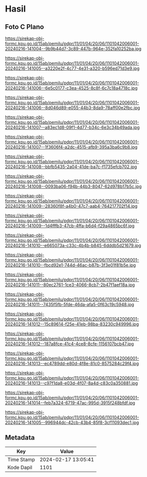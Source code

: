 # Hasil

## Foto C Plano

https://sirekap-obj-formc.kpu.go.id/15ab/pemilu/pdpr/11/01/04/20/06/1101042006001-20240216-141004--9b9b44d7-3c89-447b-964e-352fa10252ba.jpg

https://sirekap-obj-formc.kpu.go.id/15ab/pemilu/pdpr/11/01/04/20/06/1101042006001-20240216-141005--a3220e2f-4c77-4e31-a320-b596ed71d3e9.jpg

https://sirekap-obj-formc.kpu.go.id/15ab/pemilu/pdpr/11/01/04/20/06/1101042006001-20240216-141006--6e5c0177-c3ea-4525-8c8f-6c7c18a4718c.jpg

https://sirekap-obj-formc.kpu.go.id/15ab/pemilu/pdpr/11/01/04/20/06/1101042006001-20240216-141006--8d046d89-e055-44b3-8da9-78aff00e2fbc.jpg

https://sirekap-obj-formc.kpu.go.id/15ab/pemilu/pdpr/11/01/04/20/06/1101042006001-20240216-141007--a83ec1d8-09f1-4d77-b34c-6e3c34b49ada.jpg

https://sirekap-obj-formc.kpu.go.id/15ab/pemilu/pdpr/11/01/04/20/06/1101042006001-20240216-141007--1f3606f4-a2dc-4515-afb9-395a3ba6c9b8.jpg

https://sirekap-obj-formc.kpu.go.id/15ab/pemilu/pdpr/11/01/04/20/06/1101042006001-20240216-141008--bbfb5435-2a04-41de-ba7c-f1735efcb702.jpg

https://sirekap-obj-formc.kpu.go.id/15ab/pemilu/pdpr/11/01/04/20/06/1101042006001-20240216-141008--0093ba06-f94b-44b3-8047-62d978b17b5c.jpg

https://sirekap-obj-formc.kpu.go.id/15ab/pemilu/pdpr/11/01/04/20/06/1101042006001-20240216-141009--28360f8f-a4b0-47c7-aab4-764217702f14.jpg

https://sirekap-obj-formc.kpu.go.id/15ab/pemilu/pdpr/11/01/04/20/06/1101042006001-20240216-141009--1d4fffb3-47cb-4ffa-b6d4-f29a4865bc6f.jpg

https://sirekap-obj-formc.kpu.go.id/15ab/pemilu/pdpr/11/01/04/20/06/1101042006001-20240216-141010--e665073a-c33c-4b4b-b845-6dddb5d21679.jpg

https://sirekap-obj-formc.kpu.go.id/15ab/pemilu/pdpr/11/01/04/20/06/1101042006001-20240216-141010--fbcd92e1-744d-46ac-b87b-3f3e01f81b5e.jpg

https://sirekap-obj-formc.kpu.go.id/15ab/pemilu/pdpr/11/01/04/20/06/1101042006001-20240216-141011--80ec2761-1ce3-4066-8cb7-2b47f1aef18a.jpg

https://sirekap-obj-formc.kpu.go.id/15ab/pemilu/pdpr/11/01/04/20/06/1101042006001-20240216-141011--7435f5fb-5fde-46da-afa5-0f63c19c5948.jpg

https://sirekap-obj-formc.kpu.go.id/15ab/pemilu/pdpr/11/01/04/20/06/1101042006001-20240216-141012--15c89614-f25e-41eb-98ba-83230c949996.jpg

https://sirekap-obj-formc.kpu.go.id/15ab/pemilu/pdpr/11/01/04/20/06/1101042006001-20240216-141012--187a8fce-41c4-4ce8-8cfe-1156107bcb47.jpg

https://sirekap-obj-formc.kpu.go.id/15ab/pemilu/pdpr/11/01/04/20/06/1101042006001-20240216-141013--ec4789dd-e80d-4f8e-81c0-8575284c29f4.jpg

https://sirekap-obj-formc.kpu.go.id/15ab/pemilu/pdpr/11/01/04/20/06/1101042006001-20240216-141013--c97f1da8-e03d-4f07-8a4d-c83c0a350881.jpg

https://sirekap-obj-formc.kpu.go.id/15ab/pemilu/pdpr/11/01/04/20/06/1101042006001-20240216-141014--feb7a324-6719-47ac-995d-3915f248bfdf.jpg

https://sirekap-obj-formc.kpu.go.id/15ab/pemilu/pdpr/11/01/04/20/06/1101042006001-20240216-141005--996944dc-42cb-43b4-85f8-3cf11093dec1.jpg


## Metadata

| Key        | Value               |
| ---------- | ------------------- |
| Time Stamp | 2024-02-17 13:05:41 |
| Kode Dapil | 1101                |



